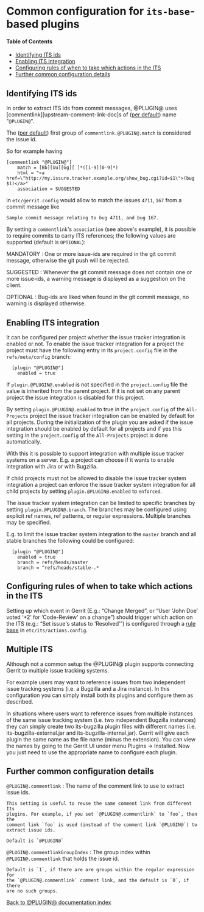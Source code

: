 Common configuration for `its-base`-based plugins
=================================================

#### Table of Contents
* [Identifying ITS ids][identifying-its-ids]
* [Enabling ITS integration][enabling-its-integration]
* [Configuring rules of when to take which actions in the ITS][configure-rules]
* [Further common configuration details][config-common-detail]



[identifying-its-ids]: #identifying-its-ids
<a name="identifying-its-ids">Identifying ITS ids</a>
-----------------------------------------------------

In order to extract ITS ids from commit messages, @PLUGIN@ uses
[commentlink][upstream-comment-link-doc]s of ([per default][common-config-commentlink]) name "`@PLUGIN@`".

The ([per default][common-config-commentlinkGroupIndex]) first group of
`commentlink.@PLUGIN@.match` is considered the issue id.

So for example having

```
[commentlink "@PLUGIN@"]
    match = [Bb][Uu][Gg][ ]*([1-9][0-9]*)
    html = "<a href=\"http://my.issure.tracker.example.org/show_bug.cgi?id=$1\">(bug $1)</a>"
    association = SUGGESTED
```

in `etc/gerrit.config` would allow to match the issues `4711`, `167`
from a commit message like

```
Sample commit message relating to bug 4711, and bug 167.
```

By setting a `commentlink`'s `association` (see above's example), it
is possible to require commits to carry ITS references; the following
values are supported (default is `OPTIONAL`):

MANDATORY
:	 One or more issue-ids are required in the git commit message, otherwise
	 the git push will be rejected.

SUGGESTED
:	 Whenever the git commit message does not contain one or more issue-ids,
	 a warning message is displayed as a suggestion on the client.

OPTIONAL
:	 Bug-ids are liked when found in the git commit message, no warning is
	 displayed otherwise.



[enabling-its-integration]: #enabling-its-integration
<a name="enabling-its-integration">Enabling ITS integration</a>
---------------------------------------------------------------

It can be configured per project whether the issue tracker
integration is enabled or not. To enable the issue tracker integration
for a project the project must have the following entry in its
`project.config` file in the `refs/meta/config` branch:

```
  [plugin "@PLUGIN@"]
    enabled = true
```

If `plugin.@PLUGIN@.enabled` is not specified in the `project.config`
file the value is inherited from the parent project. If it is not
set on any parent project the issue integration is disabled for this
project.

By setting `plugin.@PLUGIN@.enabled` to true in the `project.config`
of the `All-Projects` project the issue tracker integration can be
enabled by default for all projects. During the initialization of the
plugin you are asked if the issue integration should be enabled by
default for all projects and if yes this setting in the
`project.config` of the `All-Projects` project is done automatically.

With this it is possible to support integration with multiple
issue tracker systems on a server. E.g. a project can choose if it
wants to enable integration with Jira or with Bugzilla.

If child projects must not be allowed to disable the issue tracker
system integration a project can enforce the issue tracker system
integration for all child projects by setting
`plugin.@PLUGIN@.enabled` to `enforced`.

The issue tracker system integration can be limited to specific
branches by setting `plugin.@PLUGIN@.branch`. The branches may be
configured using explicit ref names, ref patterns, or regular
expressions. Multiple branches may be specified.

E.g. to limit the issue tracker system integration to the `master`
branch and all stable branches the following could be configured:

```
  [plugin "@PLUGIN@"]
    enabled = true
    branch = refs/heads/master
    branch = ^refs/heads/stable-.*
```



[configure-rules]: #configure-rules
<a name="configure-rules">Configuring rules of when to take which actions in the ITS</a>
----------------------------------------------------------------------------------------

Setting up which event in Gerrit (E.g.: “Change Merged”, or “User
‘John Doe’ voted ‘+2’ for ‘Code-Review’ on a change”) should trigger
which action on the ITS (e.g.: “Set issue's status to ‘Resolved’”) is
configured through a [rule base][rule-base] in
`etc/its/actions.config`.

[rule-base]: config-rulebase-common.html



[multiple-its]: #multiple-its
<a name="mutiple-its">Multiple ITS</a>
--------------------------------------

Although not a common setup the @PLUGIN@ plugin supports connecting
Gerrit to multiple issue tracking systems.

For example users may want to reference issues from two independent
issue tracking systems (i.e. a Bugzilla and a Jira instance).  In
this configuration you can simply install both its plugins and
configure them as described.

In situations where users want to reference issues from multiple
instances of the same issue tracking system (i.e. two independent
Bugzilla instances) they can simply create two its-bugzilla plugin
files with different names (i.e. its-bugzilla-external.jar and
its-bugzilla-internal.jar).  Gerrit will give each plugin the same
name as the file name (minus the extension).  You can view the names
by going to the Gerrit UI under menu Plugins -> Installed.  Now you
just need to use the appropriate name to configure each plugin.



[config-common-detail]: #config-common-detail
<a name="config-common-detail">Further common configuration details</a>
-----------------------------------------------------------------------

[common-config-commentlink]: #common-config-commentlink
[common-config-commentlinkGroupIndex]: #common-config-commentlinkGroupIndex

<a name="common-config-commentlink">`@PLUGIN@.commentlink`
:   The name of the comment link to use to extract issue ids.

    This setting is useful to reuse the same comment link from different Its
    plugins. For example, if you set `@PLUGIN@.commentlink` to `foo`, then the
    comment link `foo` is used (instead of the comment link `@PLUGIN@`) to
    extract issue ids.

    Default is `@PLUGIN@`

<a name="common-config-commentlinkGroupIndex">`@PLUGIN@.commentlinkGroupIndex`
:   The group index within `@PLUGIN@.commentlink` that holds the issue id.

    Default is `1`, if there are are groups within the regular expression for
    the `@PLUGIN@.commentlink` comment link, and the default is `0`, if there
    are no such groups.

[Back to @PLUGIN@ documentation index][index]

[index]: index.html

